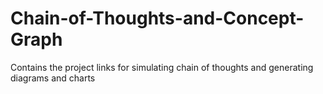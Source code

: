 # Chain-of-Thoughts-and-Concept-Graph
Contains the project links for simulating chain of thoughts and generating diagrams and charts
